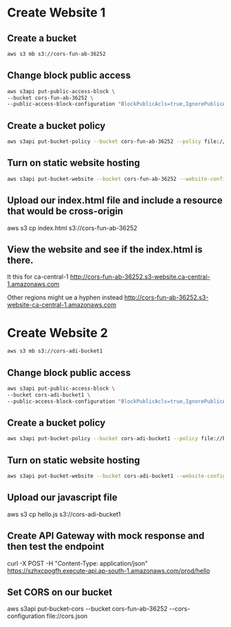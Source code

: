 # Create Website 1

## Create a bucket

```sh
aws s3 mb s3://cors-fun-ab-36252
```

## Change block public access

```sh
aws s3api put-public-access-block \
--bucket cors-fun-ab-36252 \
--public-access-block-configuration "BlockPublicAcls=true,IgnorePublicAcls=true,BlockPublicPolicy=false,RestrictPublicBuckets=false"
```

## Create a bucket policy

```sh
aws s3api put-bucket-policy --bucket cors-fun-ab-36252 --policy file://bucket-policy.json
```

## Turn on static website hosting

```sh
aws s3api put-bucket-website --bucket cors-fun-ab-36252 --website-configuration file://website.json
```

## Upload our index.html file and include a resource that would be cross-origin


aws s3 cp index.html s3://cors-fun-ab-36252

## View the website and see if the index.html is there.


It this for ca-central-1
http://cors-fun-ab-36252.s3-website.ca-central-1.amazonaws.com

Other regions might ue a hyphen instead
http://cors-fun-ab-36252.s3-website-ca-central-1.amazonaws.com



# Create Website 2

```sh
aws s3 mb s3://cors-adi-bucket1
```

## Change block public access

```sh
aws s3api put-public-access-block \
--bucket cors-adi-bucket1 \
--public-access-block-configuration "BlockPublicAcls=true,IgnorePublicAcls=true,BlockPublicPolicy=false,RestrictPublicBuckets=false"
```

## Create a bucket policy

```sh
aws s3api put-bucket-policy --bucket cors-adi-bucket1 --policy file://bucket-policy2.json
```

## Turn on static website hosting

```sh
aws s3api put-bucket-website --bucket cors-adi-bucket1 --website-configuration file://website.json
```
## Upload our javascript file

aws s3 cp hello.js s3://cors-adi-bucket1

## Create API Gateway with mock response and then test the endpoint


curl -X POST -H "Content-Type: application/json" https://szhxcpogfh.execute-api.ap-south-1.amazonaws.com/prod/hello


## Set CORS on our bucket

aws s3api put-bucket-cors --bucket cors-fun-ab-36252 --cors-configuration file://cors.json

